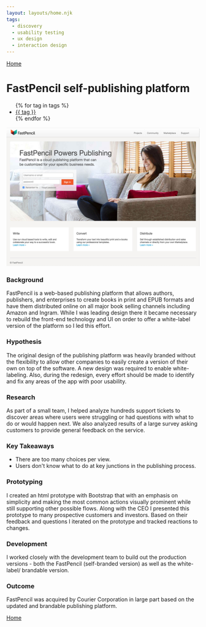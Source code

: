 ```yaml
---
layout: layouts/home.njk
tags:
  - discovery
  - usability testing
  - ux design
  - interaction design 
---
```

<!-- <a href="/" class="arrows">
HOME</a> / -->

<div class="bottom-arrows"><a href="/">Home</a></div>

# FastPencil self-publishing platform

<ul class="horizontal-list">
{% for tag in tags %}
  <li><a href="/tags/{{ tag }}">{{ tag }}</a></li>
{% endfor %}
</ul>

<!-- 
<div class="bubbles">
<span class="badgeli">
                  Research & Discovery
                </span> 
                   <span class="badgeli">
                  UX Design
                </span> 
                </span> 
                <span class="badgeli">
                  Usability studies
                </span> 
                </span> 
                <span class="badgeli">
                  Interaction design
                </span>  -->

![fastpencil landing page](/img/fp-home2.jpg)


### Background

FastPencil is a web-based publishing platform that allows authors, publishers, and enterprises to create books in print and EPUB formats and have them distributed online on all major book selling channels including Amazon and Ingram. While I was leading design there it became necessary to rebuild the front-end technology and UI on order to offer a white-label version of the platform so I led this effort. 

### Hypothesis

The original design of the publishing platform was heavily branded without the flexibility to allow other companies to easily create a version of their own on top of the software. A new design was required to enable white-labeling. Also, during the redesign, every effort should be made to identify and fix any areas of the app with poor usability.

### Research

As part of a small team, I helped analyze hundreds support tickets to discover areas where users were struggling or had questions with what to do or would happen next. We also analyzed results of a large survey asking customers to provide general feedback on the service. 

### Key Takeaways 

- There are too many choices per view. 
- Users don't know what to do at key junctions in the publishing process.

### Prototyping

I created an html prototype with Bootstrap that with an emphasis on simplicity and making the most common actions visually prominent while still supporting other possible flows. Along with the CEO I presented this prototype to many prospective customers and investors. Based on their feedback and questions I iterated on the prototype and tracked reactions to changes.

### Development

I worked closely with the development team to build out the production versions - both the FastPencil (self-branded version) as well as the white-label/ brandable version. 

### Outcome

FastPencil was acquired by Courier Corporation in large part based on the updated and brandable publishing platform.





<div class="bottom-arrows"><a href="/">Home</a></div>